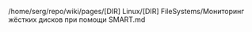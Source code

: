 /home/serg/repo/wiki/pages/[DIR] Linux/[DIR] FileSystems/Мониторинг жёстких дисков при помощи SMART.md